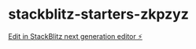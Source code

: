 # stackblitz-starters-zkpzyz

[Edit in StackBlitz next generation editor ⚡️](https://stackblitz.com/~/github.com/AshishKumar409/stackblitz-starters-zkpzyz)